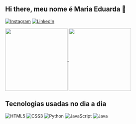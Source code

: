 ## Hi there, meu nome é Maria Eduarda 👋

[![Instagram](https://img.shields.io/badge/Instagram-E4405F?style=for-the-badge&logo=instagram&logoColor=white)](https://www.instagram.com/eduardamello___/)
[![LinkedIn](https://img.shields.io/badge/LinkedIn-0077B5?style=for-the-badge&logo=linkedin&logoColor=white)](https://www.linkedin.com/in/maria-eduarda-mello-a218b4268/)


<a href="https://github.com/maria-eduardamello/github-readme-stats">
  <img height=200 align="center" src="https://github-readme-stats.vercel.app/api?username=maria-eduardamello&theme=neon" />
</a>
<a href="https://github.com/maria-eduardamello/convoychat">
  <img height=200 align="center" src="https://github-readme-stats.vercel.app/api/top-langs?username=maria-eduardamello&layout=compact&langs_count=8&card_width=320&theme=neon" />
</a>


## Tecnologias usadas no dia a dia

![HTML5](https://img.shields.io/badge/HTML5-E34F26?style=for-the-badge&logo=html5&logoColor=white)
![CSS3](https://img.shields.io/badge/CSS3-1572B6?style=for-the-badge&logo=css3&logoColor=white)
![Python](https://img.shields.io/badge/Python-14354C?style=for-the-badge&logo=python&logoColor=white)
![JavaScript](https://img.shields.io/badge/JavaScript-323330?style=for-the-badge&logo=javascript&logoColor=F7DF1E)
![Java](https://img.shields.io/badge/Java-ED8B00?style=for-the-badge&logo=openjdk&logoColor=white)
